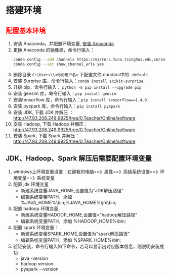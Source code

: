 # 搭建环境

##  <font color=red> 配置基本环境 </font>

1. 安装 Anaconda，并配置环境变量, [安装 Anaconda](../../../anaconda/install_anaconda.md) 
2. 更换 Anaconda 的镜像源，命令行输入：
    ```bash
    conda config --add channels https://mirrors.tuna.tsinghua.edu.cn/anaconda/pkgs/free/
    conda config --set show_channel_urls yes
    ```
3. 删除目录 `C:\Users\\<你的用户名>` 下配置文件.condarc中的 `-default` 
4. 安装 Surprise 库，命令行输入：`conda install scikit-surprise`
5. 升级 pip，命令行输入： `python -m pip install --upgrade pip`
6. 安装 gensim 库，命令行输入：`pip install gensim`
7. 安装tensorflow 库，命令行输入：`pip install tensorflow==1.4.0`
8. 安装 pyspark 库，命令行输入：`pip install pyspark`
9. 安装 JDK, 下载 JDK 并解压 ：http://47.93.208.249:9925/tree/0.Teacher/Online/software
10. 安装 Hadoop, 下载 Hadoop 并解压：http://47.93.208.249:9925/tree/0.Teacher/Online/software
11. 安装 Spark, 下载 Spark 并解压：http://47.93.208.249:9925/tree/0.Teacher/Online/software

## JDK、Hadoop、Spark 解压后需要配置环境变量

1. windows上环境变量设置：右键我的电脑==》属性==》高级系统设置==》环境变量==》系统变量
2. 配置 jdk 环境变量
    - 新建系统变量JAVA_HOME,设置值为"JDK解压路径"
    - 编辑系统变量PATH，添加 %JAVA_HOME%\bin;%JAVA_HOME%\jre\bin;
3. 配置 hadoop 环境变量
    - 新建系统变量HADOOP_HOME,设置值="hadoop解压路径"
    - 编辑系统变量PATH，添加 %HADOOP_HOME%\bin;
4. 配置 spark 环境变量：
    - 新建系统变量SPARK_HOME,设置值为"spark解压路径"
    - 编辑系统变量PATH，添加 %SPARK_HOME%\bin;
5. 验证安装，命令行输入如下命令，若可以显示出对应版本信息，则说明安装成功
    - java -version
    - hadoop version
    - pyspark --version